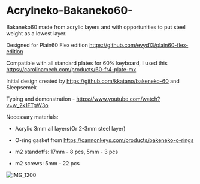 # Acrylneko-Bakaneko60- 

Bakaneko60 made from acrylic layers and with opportunities to put steel weight as a lowest layer.

Designed for Plain60 Flex edition
https://github.com/evyd13/plain60-flex-edition

Compatible with all standard plates for 60% keyboard, I used this https://carolinamech.com/products/60-fr4-plate-mx

Initial design created by https://github.com/kkatano/bakeneko-60 and Sleepsemek

Typing and demonstration - https://www.youtube.com/watch?v=w_2k1FTgW3o

Necessary materials:

- Acrylic 3mm all layers(Or 2-3mm steel layer)
- O-ring gasket from https://cannonkeys.com/products/bakeneko-o-rings

- m2 standoffs:
17mm - 8 pcs, 5mm - 3 pcs

- m2 screws:
5mm - 22 pcs

![IMG_1200](https://user-images.githubusercontent.com/116327112/201731065-2b09b52f-a19b-4ab8-9c18-4cd6ca6f9d5a.jpg)





